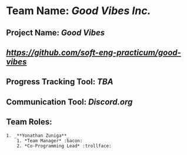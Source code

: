# Team Name: *Good Vibes Inc.*

## Project Name: *Good Vibes*

## *https://github.com/soft-eng-practicum/good-vibes*

## Progress Tracking Tool: *TBA*

## Communication Tool: *Discord.org*

## Team Roles:
	1. _**Yonathan Zuniga**_
		1. *Team Manager* :bacon:
		2. *Co-Programming Lead* :trollface: